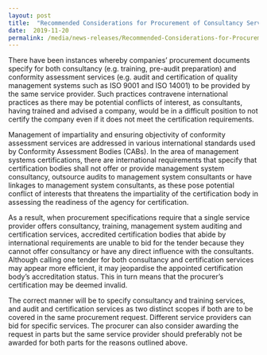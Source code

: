 ```yaml
---
layout: post
title:  "Recommended Considerations for Procurement of Consultancy Services and Conformity Assessment Services"
date:  2019-11-20
permalink: /media/news-releases/Recommended-Considerations-for-Procurement-of-Consultancy-Services-and-Conformity-Assessment-Services
---
```


There have been instances whereby companies’ procurement documents specify for both consultancy (e.g. training, pre-audit preparation) and conformity assessment services (e.g. audit and certification of quality management systems such as ISO 9001 and ISO 14001) to be provided by the same service provider. Such practices contravene international practices as there may be potential conflicts of interest, as consultants, having trained and advised a company, would be in a difficult position to not certify the company even if it does not meet the certification requirements. 
 
Management of impartiality and ensuring objectivity of conformity assessment services are addressed in various international standards used by Conformity Assessment Bodies (CABs).  In the area of management systems certifications, there are international requirements that specify that certification bodies shall not offer or provide management system consultancy, outsource audits to management system consultants or have linkages to management system consultants, as these pose potential conflict of interests that threatens the impartiality of the certification body in assessing the readiness of the agency for certification.
 
As a result, when procurement specifications require that a single service provider offers consultancy, training, management system auditing and certification services, accredited certification bodies that abide by international requirements are unable to bid for the tender because they cannot offer consultancy or have any direct influence with the consultants. Although calling one tender for both consultancy and certification services may appear more efficient, it may jeopardise the appointed certification body’s accreditation status. This in turn means that the procurer’s certification may be deemed invalid.
 
The correct manner will be to specify consultancy and training services, and audit and certification services as two distinct scopes if both are to be covered in the same procurement request. Different service providers can bid for specific services. The procurer can also consider awarding the request in parts but the same service provider should preferably not be awarded for both parts for the reasons outlined above.
